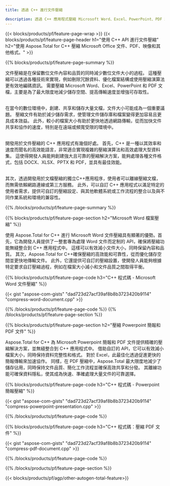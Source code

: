 ```yaml
---
title: 透過 C++ 進行文件壓縮

description: 透過 C++ 應用程式壓縮 Microsoft Word、Excel、PowerPoint、PDF 和圖像等文件來減少大小。在線測試壓縮結果。
---
```


{{< blocks/products/pf/feature-page-wrap >}}
{{< blocks/products/pf/feature-page-header h1="使用 C++ API 進行文件壓縮" h2="使用 Aspose.Total for C++ 壓縮 Microsoft Office 文件、PDF、映像和其他格式。" >}}

{{% blocks/products/pf/feature-page-summary %}}

文件壓縮是在保留數位文件內容和品質的同時減少數位文件大小的過程。 這種壓縮可以透過各種技術來實現，例如刪除冗餘資料、優化檔案結構或使用壓縮演算法更有效地編碼資訊。 需要壓縮 Microsoft Word、Excel、PowerPoint 和 PDF 文檔，主要是為了最大限度地減少儲存空間、提高傳輸速度並增強可存取性。<br /><br />

在當今的數位環境中，創建、共享和儲存大量文檔，文件大小可能成為一個重要議題。 壓縮文件有助於減少儲存需求，使管理文件儲存庫和檔案變得更加容易且更具成本效益。 此外，較小的檔案大小有助於更快地透過網路傳輸，從而加快文件共享和協作的速度，特別是在遠端或頻寬受限的環境中。<br /><br />

開發用於文件壓縮的 C++ 應用程式有幾個好處。 首先，C++ 是一種以其效率和速度而聞名的高效能語言，非常適合實現複雜的壓縮演算法和高效處理大型資料集。 這使得開發人員能夠創建強大且可靠的壓縮解決方案，能夠處理各種文件格式，包括 DOCX、XLSX、PPTX 和 PDF，並具有最佳效能。<br /><br />

其次，透過開發用於文檔壓縮的獨立C++應用程序，使用者可以離線壓縮文檔，而無需依賴網路連線或第三方服務。 此外，可以自訂 C++ 應用程式以滿足特定的使用者需求，提供可自訂的壓縮設定、與其他軟體系統或工作流程的整合以及與不同作業系統和環境的兼容性。

{{% /blocks/products/pf/feature-page-summary  %}}

{{% blocks/products/pf/feature-page-section  h2="Microsoft Word 檔案壓縮" %}}

使用 Aspose.Total for C++ 進行 Microsoft Word 文件壓縮具有顯著的優勢。首先，它為開發人員提供了一整套專為處理 Word 文件而定制的 API，確保將壓縮功能無縫整合到 C++ 應用程式中。 這樣可以有效減小文件大小，同時保留內容和品質。 其次，Aspose.Total for C++確保壓縮的高效能和可靠性，從而優化儲存空間並更快地傳輸文件。 此外，它還提供可自訂的壓縮設置，使開發人員能夠根據特定要求自訂壓縮過程，例如在檔案大小減小和文件品質之間取得平衡。

{{% blocks/products/pf/feature-page-code h3="C++ 程式碼 - Microsoft Word 文件壓縮" %}}

{{< gist "aspose-com-gists" "dad723d27acf39af8b8b3723420b9114" "compress-word-document.cpp" >}}

{{% /blocks/products/pf/feature-page-code  %}}
{{% /blocks/products/pf/feature-page-section %}}

{{% blocks/products/pf/feature-page-section  h2="壓縮 Powerpoint 簡報和 PDF 文件" %}}

Aspose.Total for C++ 為 Microsoft Powerpoint 簡報和 PDF 文件提供精確的壓縮解決方案，並無縫整合到 C++ 應用程式中。 借助自訂的 API，它可以有效減小檔案大小，同時保持資料完整性和格式。 對於 Excel，此最佳化透過促進更快的簡報傳輸來加速協作。 同樣，在 PDF 壓縮中，Aspose.Total 最大限度地減少了儲存佔用，同時保持文件品質、簡化工作流程並確保高效共享和分發。 其離線功能可確保資料隱私，使其成為快速、準確處理大量文件的可靠選擇。 

{{% blocks/products/pf/feature-page-code h3="C++ 程式碼 - Powerpoint 簡報壓縮" %}}

{{< gist "aspose-com-gists" "dad723d27acf39af8b8b3723420b9114" "compress-powerpoint-presentation.cpp" >}}

{{% /blocks/products/pf/feature-page-code  %}}

{{% blocks/products/pf/feature-page-code h3="C++ 程式碼：壓縮 PDF 文件" %}}

{{< gist "aspose-com-gists" "dad723d27acf39af8b8b3723420b9114" "compress-pdf-document.cpp" >}}

{{% /blocks/products/pf/feature-page-code  %}}

{{% /blocks/products/pf/feature-page-section %}}

{{< blocks/products/pf/agp/other-autogen-total-feature>}}